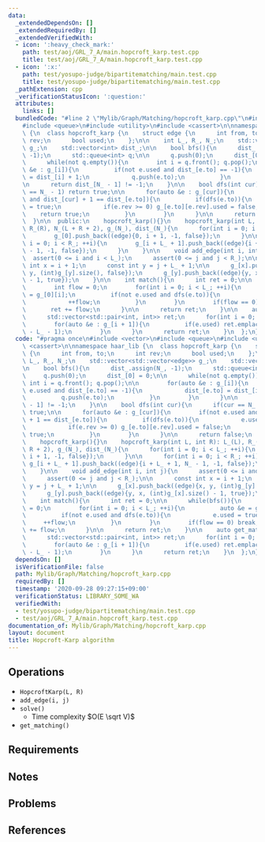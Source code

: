 ```yaml
---
data:
  _extendedDependsOn: []
  _extendedRequiredBy: []
  _extendedVerifiedWith:
  - icon: ':heavy_check_mark:'
    path: test/aoj/GRL_7_A/main.hopcroft_karp.test.cpp
    title: test/aoj/GRL_7_A/main.hopcroft_karp.test.cpp
  - icon: ':x:'
    path: test/yosupo-judge/bipartitematching/main.test.cpp
    title: test/yosupo-judge/bipartitematching/main.test.cpp
  _pathExtension: cpp
  _verificationStatusIcon: ':question:'
  attributes:
    links: []
  bundledCode: "#line 2 \"Mylib/Graph/Matching/hopcroft_karp.cpp\"\n#include <vector>\n\
    #include <queue>\n#include <utility>\n#include <cassert>\n\nnamespace haar_lib\
    \ {\n  class hopcroft_karp {\n    struct edge {\n      int from, to;\n      int\
    \ rev;\n      bool used;\n    };\n\n    int L_, R_, N_;\n    std::vector<std::vector<edge>>\
    \ g_;\n    std::vector<int> dist_;\n\n    bool bfs(){\n      dist_.assign(N_,\
    \ -1);\n      std::queue<int> q;\n\n      q.push(0);\n      dist_[0] = 0;\n\n\
    \      while(not q.empty()){\n        int i = q.front(); q.pop();\n\n        for(auto\
    \ &e : g_[i]){\n          if(not e.used and dist_[e.to] == -1){\n            dist_[e.to]\
    \ = dist_[i] + 1;\n            q.push(e.to);\n          }\n        }\n      }\n\
    \n      return dist_[N_ - 1] != -1;\n    }\n\n    bool dfs(int cur){\n      if(cur\
    \ == N_ - 1) return true;\n\n      for(auto &e : g_[cur]){\n        if(not e.used\
    \ and dist_[cur] + 1 == dist_[e.to]){\n          if(dfs(e.to)){\n            e.used\
    \ = true;\n            if(e.rev >= 0) g_[e.to][e.rev].used = false;\n        \
    \    return true;\n          }\n        }\n      }\n\n      return false;\n  \
    \  }\n\n  public:\n    hopcroft_karp(){}\n    hopcroft_karp(int L, int R): L_(L),\
    \ R_(R), N_(L + R + 2), g_(N_), dist_(N_){\n      for(int i = 0; i < L_; ++i){\n\
    \        g_[0].push_back((edge){0, i + 1, -1, false});\n      }\n\n      for(int\
    \ i = 0; i < R_; ++i){\n        g_[i + L_ + 1].push_back((edge){i + L_ + 1, N_\
    \ - 1, -1, false});\n      }\n    }\n\n    void add_edge(int i, int j){\n    \
    \  assert(0 <= i and i < L_);\n      assert(0 <= j and j < R_);\n\n      const\
    \ int x = i + 1;\n      const int y = j + L_ + 1;\n\n      g_[x].push_back((edge){x,\
    \ y, (int)g_[y].size(), false});\n      g_[y].push_back((edge){y, x, (int)g_[x].size()\
    \ - 1, true});\n    }\n\n    int match(){\n      int ret = 0;\n\n      while(bfs()){\n\
    \        int flow = 0;\n        for(int i = 0; i < L_; ++i){\n          auto &e\
    \ = g_[0][i];\n          if(not e.used and dfs(e.to)){\n            e.used = true;\n\
    \            ++flow;\n          }\n        }\n        if(flow == 0) break;\n \
    \       ret += flow;\n      }\n\n      return ret;\n    }\n\n    auto get_matching(){\n\
    \      std::vector<std::pair<int, int>> ret;\n      for(int i = 0; i < L_; ++i){\n\
    \        for(auto &e : g_[i + 1]){\n          if(e.used) ret.emplace_back(i, e.to\
    \ - L_ - 1);\n        }\n      }\n      return ret;\n    }\n  };\n}\n"
  code: "#pragma once\n#include <vector>\n#include <queue>\n#include <utility>\n#include\
    \ <cassert>\n\nnamespace haar_lib {\n  class hopcroft_karp {\n    struct edge\
    \ {\n      int from, to;\n      int rev;\n      bool used;\n    };\n\n    int\
    \ L_, R_, N_;\n    std::vector<std::vector<edge>> g_;\n    std::vector<int> dist_;\n\
    \n    bool bfs(){\n      dist_.assign(N_, -1);\n      std::queue<int> q;\n\n \
    \     q.push(0);\n      dist_[0] = 0;\n\n      while(not q.empty()){\n       \
    \ int i = q.front(); q.pop();\n\n        for(auto &e : g_[i]){\n          if(not\
    \ e.used and dist_[e.to] == -1){\n            dist_[e.to] = dist_[i] + 1;\n  \
    \          q.push(e.to);\n          }\n        }\n      }\n\n      return dist_[N_\
    \ - 1] != -1;\n    }\n\n    bool dfs(int cur){\n      if(cur == N_ - 1) return\
    \ true;\n\n      for(auto &e : g_[cur]){\n        if(not e.used and dist_[cur]\
    \ + 1 == dist_[e.to]){\n          if(dfs(e.to)){\n            e.used = true;\n\
    \            if(e.rev >= 0) g_[e.to][e.rev].used = false;\n            return\
    \ true;\n          }\n        }\n      }\n\n      return false;\n    }\n\n  public:\n\
    \    hopcroft_karp(){}\n    hopcroft_karp(int L, int R): L_(L), R_(R), N_(L +\
    \ R + 2), g_(N_), dist_(N_){\n      for(int i = 0; i < L_; ++i){\n        g_[0].push_back((edge){0,\
    \ i + 1, -1, false});\n      }\n\n      for(int i = 0; i < R_; ++i){\n       \
    \ g_[i + L_ + 1].push_back((edge){i + L_ + 1, N_ - 1, -1, false});\n      }\n\
    \    }\n\n    void add_edge(int i, int j){\n      assert(0 <= i and i < L_);\n\
    \      assert(0 <= j and j < R_);\n\n      const int x = i + 1;\n      const int\
    \ y = j + L_ + 1;\n\n      g_[x].push_back((edge){x, y, (int)g_[y].size(), false});\n\
    \      g_[y].push_back((edge){y, x, (int)g_[x].size() - 1, true});\n    }\n\n\
    \    int match(){\n      int ret = 0;\n\n      while(bfs()){\n        int flow\
    \ = 0;\n        for(int i = 0; i < L_; ++i){\n          auto &e = g_[0][i];\n\
    \          if(not e.used and dfs(e.to)){\n            e.used = true;\n       \
    \     ++flow;\n          }\n        }\n        if(flow == 0) break;\n        ret\
    \ += flow;\n      }\n\n      return ret;\n    }\n\n    auto get_matching(){\n\
    \      std::vector<std::pair<int, int>> ret;\n      for(int i = 0; i < L_; ++i){\n\
    \        for(auto &e : g_[i + 1]){\n          if(e.used) ret.emplace_back(i, e.to\
    \ - L_ - 1);\n        }\n      }\n      return ret;\n    }\n  };\n}\n"
  dependsOn: []
  isVerificationFile: false
  path: Mylib/Graph/Matching/hopcroft_karp.cpp
  requiredBy: []
  timestamp: '2020-09-28 09:27:15+09:00'
  verificationStatus: LIBRARY_SOME_WA
  verifiedWith:
  - test/yosupo-judge/bipartitematching/main.test.cpp
  - test/aoj/GRL_7_A/main.hopcroft_karp.test.cpp
documentation_of: Mylib/Graph/Matching/hopcroft_karp.cpp
layout: document
title: Hopcroft-Karp algorithm
---
```


## Operations

- `HopcroftKarp(L, R)`
- `add_edge(i, j)`
- `solve()`
	- Time complexity $O(E \sqrt V)$
- `get_matching()`

## Requirements

## Notes

## Problems

## References
